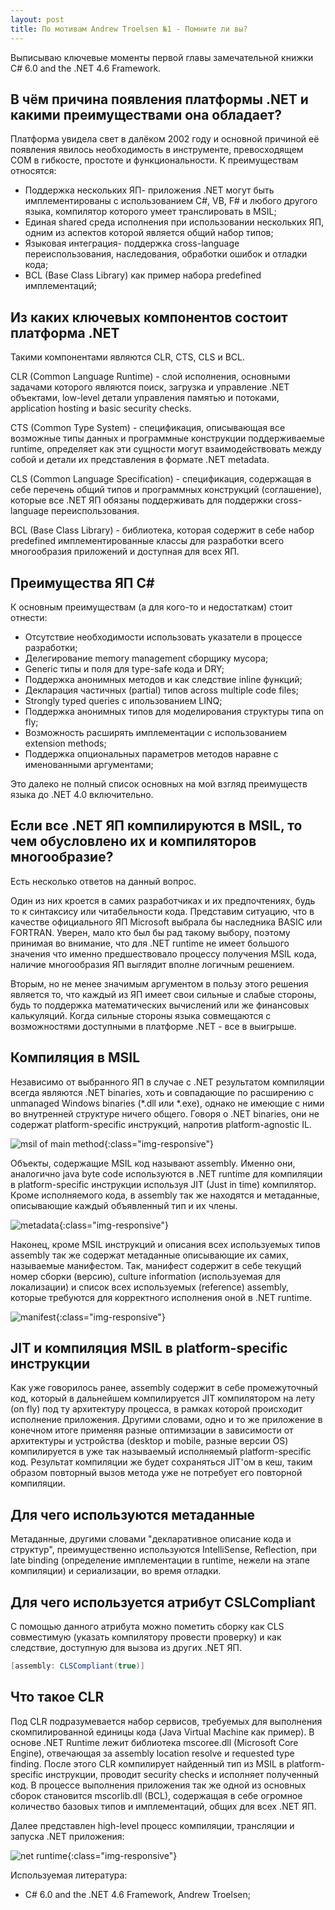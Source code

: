 ```yaml
---
layout: post
title: По мотивам Andrew Troelsen №1 - Помните ли вы?
---
```


Выписываю ключевые моменты первой главы замечательной книжки C# 6.0 and the .NET 4.6 Framework.

## В чём причина появления платформы .NET и какими преимуществами она обладает?

Платформа увидела свет в далёком 2002 году и основной причиной её появления явилось необходимость в инструменте, превосходящем COM в гибкосте, простоте и функциональности. К преимуществам относятся:

- Поддержка нескольких ЯП- приложения .NET могут быть имплементированы с использованием C#, VB, F# и любого другого языка, компилятор которого умеет транслировать в MSIL;
- Единая shared среда исполнения при использовании нескольких ЯП, одним из аспектов которой является общий набор типов;
- Языковая интеграция- поддержка cross-language переиспользования, наследования, обработки ошибок и отладки кода;
- BCL (Base Class Library) как пример набора predefined имплементаций;

## Из каких ключевых компонентов состоит платформа .NET

Такими компонентами являются CLR, CTS, CLS и BCL.

CLR (Common Language Runtime) - слой исполнения, основными задачами которого являются поиск, загрузка и управление .NET объектами, low-level детали управления памятью и потоками, application hosting и basic security checks.

CTS (Common Type System) - спецификация, описывающая все возможные типы данных и программные конструкции поддерживаемые runtime, определяет как эти сущности могут взаимодействовать между собой и детали их представления в формате .NET metadata.

CLS (Common Language Specification) - спецификация, содержащая в себе перечень общий типов и программных конструкций (соглашение), которые все .NET ЯП обязаны поддерживать для поддержки cross-language переиспользования.

BCL (Base Class Library) - библиотека, которая содержит в себе набор predefined имплементированные классы для разработки всего многообразия приложений и доступная для всех ЯП.

## Преимущества ЯП C#

К основным преимуществам (а для кого-то и недостаткам) стоит отнести:

- Отсутствие необходимости использовать указатели в процессе разработки;
- Делегирование memory management сборщику мусора;
- Generic типы и поля для type-safe кода и DRY;
- Поддержка анонимных методов и как следствие inline функций;
- Декларация частичных (partial) типов across multiple code files; 
- Strongly typed queries с ипользованием LINQ;
- Поддержка анонимных типов для моделирования структуры типа on fly;
- Возможность расширять имплементации с использованием extension methods;
- Поддержка опциональных параметров методов наравне с именованными аргументами;

Это далеко не полный список основных на мой взгляд преимуществ языка до .NET 4.0 включительно.

## Если все .NET ЯП компилируются в MSIL, то чем обусловлено их и компиляторов многообразие?

Есть несколько ответов на данный вопрос. 

Один из них кроется в самих разработчиках и их предпочтениях, будь то к синтаксису или читабельности кода. Представим ситуацию, что в качестве официального ЯП Microsoft выбрала бы наследника BASIC или FORTRAN. Уверен, мало кто был бы рад такому выбору, поэтому принимая во внимание, что для .NET runtime не имеет большого значения что именно предшествовало процессу получения MSIL кода, наличие многообразия ЯП выглядит вполне логичным решением.

Вторым, но не менее значимым аргументом в пользу этого решения является то, что каждый из ЯП имеет свои сильные и слабые стороны, будь то поддержка математических вычислений или же финансовых калькуляций. Когда сильные стороны языка совмещаются с возможностями доступными в платформе .NET - все в выигрыше.

## Компиляция в MSIL

Независимо от выбранного ЯП в случае с .NET результатом компиляции всегда являются .NET binaries, хоть и совпадающие по расширению с unmanaged Windows binaries (*.dll или *.exe), однако не имеющие с ними во внутренней структуре ничего общего. Говоря о .NET binaries, они не содержат platform-specific инструкций, напротив platform-agnostic IL.

![msil of main method](/images/post/main_msil.png){:class="img-responsive"}

Объекты, содержащие MSIL код называют assembly. Именно они, аналогично java byte code используются в .NET runtime для компиляции в platform-specific инструкции используя JIT (Just in time) компилятор. Кроме исполняемого кода, в assembly так же находятся и метаданные, описывающие каждый объявленный тип и их члены.

![metadata](/images/post/metadata.png){:class="img-responsive"}

Наконец, кроме MSIL инструкций и описания всех используемых типов assembly так же содержат метаданные описывающие их самих, называемые манифестом. Так, манифест содержит в себе текущий номер сборки (версию), culture information (используемая для локализации) и список всех используемых (reference) assembly, которые требуются для корректного исполнения оной в .NET runtime.

![manifest](/images/post/manifest.png){:class="img-responsive"}

## JIT и компиляция MSIL в platform-specific инструкции

Как уже говорилось ранее, assembly содержит в себе промежуточный код, который в дальнейшем компилируется JIT компилятором на лету (on fly) под ту архитектуру процесса, в рамках которой происходит исполнение приложения. Другими словами, одно и то же приложение в конечном итоге применяя разные оптимизации в зависимости от архитектуры и устройства (desktop и mobile, разные версии OS) компилируется в уже так называемый исполняемый platform-specific код. Результат компиляции же будет сохраняться JIT'ом в кеш, таким образом повторный вызов метода уже не потребует его повторной компиляции.

## Для чего используются метаданные

Метаданные, другими словами "декларативное описание кода и структур", преимущественно используются IntelliSense, Reflection, при late binding (определение имплементации в runtime, нежели на этапе компиляции) и сериализации, во время отладки.

## Для чего используется атрибут CSLCompliant

С помощью данного атрибута можно пометить сборку как CLS совместимую (указать компилятору провести проверку) и как следствие, доступную для вызова из других .NET ЯП.

```c#
[assembly: CLSCompliant(true)]
```

## Что такое CLR

Под CLR подразумевается набор сервисов, требуемых для выполнения скомпилированной единицы кода (Java Virtual Machine как пример). В основе .NET Runtime лежит библиотека mscoree.dll (Microsoft Core Engine), отвечающая за assembly location resolve и requested type finding. После этого CLR компилирует найденный тип из MSIL в platform-specific инструкции, проводит security checks и исполняет полученный код. В процессе выполнения приложения так же одной из основных сборок становится mscorlib.dll (BCL), содержащая в себе огромное количество базовых типов и имплементаций, общих для всех .NET ЯП.

Далее представлен high-level процесс компиляции, трансляции и запуска .NET приложения:

![net runtime](/images/post/net_runtime.png){:class="img-responsive"}

Используемая литература:

- C# 6.0 and the .NET 4.6 Framework, Andrew Troelsen;